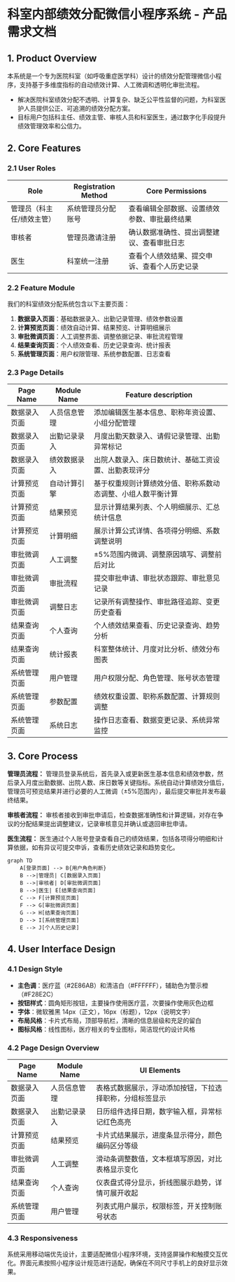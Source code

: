 # 科室内部绩效分配微信小程序系统 - 产品需求文档

## 1. Product Overview

本系统是一个专为医院科室（如呼吸重症医学科）设计的绩效分配管理微信小程序，支持基于多维度指标的自动绩效计算、人工微调和透明化审批流程。
- 解决医院科室绩效分配不透明、计算复杂、缺乏公平性监督的问题，为科室医护人员提供公正、可追溯的绩效分配方案。
- 目标用户包括科主任、绩效主管、审核人员和科室医生，通过数字化手段提升绩效管理效率和公信力。

## 2. Core Features

### 2.1 User Roles

| Role | Registration Method | Core Permissions |
|------|---------------------|------------------|
| 管理员（科主任/绩效主管） | 系统管理员分配账号 | 查看编辑全部数据、设置绩效参数、审批最终结果 |
| 审核者 | 管理员邀请注册 | 确认数据准确性、提出调整建议、查看审批日志 |
| 医生 | 科室统一注册 | 查看个人绩效结果、提交申诉、查看个人历史记录 |

### 2.2 Feature Module

我们的科室绩效分配系统包含以下主要页面：
1. **数据录入页面**：基础数据录入、出勤记录管理、绩效参数设置
2. **计算预览页面**：绩效自动计算、结果预览、计算明细展示
3. **审批微调页面**：人工调整界面、调整依据记录、审批流程管理
4. **结果查询页面**：个人绩效查看、历史记录查询、统计报表
5. **系统管理页面**：用户权限管理、系统参数配置、日志查看

### 2.3 Page Details

| Page Name | Module Name | Feature description |
|-----------|-------------|---------------------|
| 数据录入页面 | 人员信息管理 | 添加编辑医生基本信息、职称年资设置、小组分配管理 |
| 数据录入页面 | 出勤记录录入 | 月度出勤天数录入、请假记录管理、出勤异常标记 |
| 数据录入页面 | 绩效数据录入 | 出院人数录入、床日数统计、基础工资设置、出勤表现评分 |
| 计算预览页面 | 自动计算引擎 | 基于权重规则计算绩效分值、职称系数动态调整、小组人数平衡计算 |
| 计算预览页面 | 结果预览 | 显示计算结果列表、个人明细展示、汇总统计信息 |
| 计算预览页面 | 计算明细 | 展示计算公式详情、各项得分明细、系数调整说明 |
| 审批微调页面 | 人工调整 | ±5%范围内微调、调整原因填写、调整前后对比 |
| 审批微调页面 | 审批流程 | 提交审批申请、审批状态跟踪、审批意见记录 |
| 审批微调页面 | 调整日志 | 记录所有调整操作、审批路径追踪、变更历史查看 |
| 结果查询页面 | 个人查询 | 个人绩效结果查看、历史记录查询、趋势分析 |
| 结果查询页面 | 统计报表 | 科室整体统计、月度对比分析、绩效分布图表 |
| 系统管理页面 | 用户管理 | 用户权限分配、角色管理、账号状态管理 |
| 系统管理页面 | 参数配置 | 绩效权重设置、职称系数配置、计算规则调整 |
| 系统管理页面 | 系统日志 | 操作日志查看、数据变更记录、系统异常监控 |

## 3. Core Process

**管理员流程：**
管理员登录系统后，首先录入或更新医生基本信息和绩效参数，然后录入月度出勤数据、出院人数、床日数等关键指标。系统自动计算绩效分值后，管理员可预览结果并进行必要的人工微调（±5%范围内），最后提交审批并发布最终结果。

**审核者流程：**
审核者接收到审批申请后，检查数据准确性和计算逻辑，对存在争议的分配结果提出调整建议，记录审核意见并确认或退回审批申请。

**医生流程：**
医生通过个人账号登录查看自己的绩效结果，包括各项得分明细和计算依据，如有异议可提交申诉，查看历史绩效记录和趋势变化。

```mermaid
graph TD
    A[登录页面] --> B{用户角色判断}
    B -->|管理员| C[数据录入页面]
    B -->|审核者| D[审批微调页面]
    B -->|医生| E[结果查询页面]
    C --> F[计算预览页面]
    F --> G[审批微调页面]
    G --> H[结果查询页面]
    D --> I[系统管理页面]
    E --> J[个人历史记录]
```

## 4. User Interface Design

### 4.1 Design Style

- **主色调**：医疗蓝（#2E86AB）和清洁白（#FFFFFF），辅助色为警示橙（#F28E2C）
- **按钮样式**：圆角矩形按钮，主要操作使用医疗蓝，次要操作使用灰色边框
- **字体**：微软雅黑 14px（正文），16px（标题），12px（说明文字）
- **布局风格**：卡片式布局，顶部导航栏，清晰的信息层级和充足的留白
- **图标风格**：线性图标，医疗相关的专业图标，简洁现代的设计风格

### 4.2 Page Design Overview

| Page Name | Module Name | UI Elements |
|-----------|-------------|-------------|
| 数据录入页面 | 人员信息管理 | 表格式数据展示，浮动添加按钮，下拉选择职称，分组标签显示 |
| 数据录入页面 | 出勤记录录入 | 日历组件选择日期，数字输入框，异常标记红色高亮 |
| 计算预览页面 | 结果预览 | 卡片式结果展示，进度条显示得分，颜色编码区分等级 |
| 审批微调页面 | 人工调整 | 滑动条调整数值，文本框填写原因，对比表格显示变化 |
| 结果查询页面 | 个人查询 | 仪表盘式得分显示，折线图展示趋势，详情可展开收起 |
| 系统管理页面 | 用户管理 | 列表式用户展示，权限标签，开关控制账号状态 |

### 4.3 Responsiveness

系统采用移动端优先设计，主要适配微信小程序环境，支持竖屏操作和触摸交互优化。界面元素按照小程序设计规范进行适配，确保在不同尺寸手机上的良好显示效果。